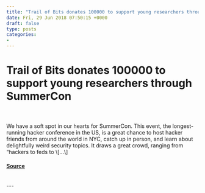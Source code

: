 ```yaml
---
title: "Trail of Bits donates 100000 to support young researchers through SummerCon"
date: Fri, 29 Jun 2018 07:50:15 +0000
draft: false
type: posts
categories: 
- 
---
```

# Trail of Bits donates 100000 to support young researchers through SummerCon

<br/>

<br/>
We have a soft spot in our hearts for SummerCon. This event, the longest-running hacker conference in the US, is a great chance to host hacker friends from around the world in NYC, catch up in person, and learn about delightfully weird security topics. It draws a great crowd, ranging from “hackers to feds to \[…\]

#### [Source](https://blog.trailofbits.com/2018/06/29/trail-of-bits-donates-100000-to-support-young-researchers-through-summercon/)

<br/>
---
